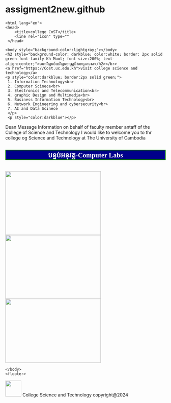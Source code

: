 # assigment2new.github
<!DOCTYPE html>
    <html lang="en">
    <head>
        <title>college CoST</title>
        <line rel="icon" type=""
     </head>
 
    <body style="background-color:lightgray;"></body>
    <h2 style="background-color: darkblue; color:white; border: 2px solid green font-family Kh Muol; font-size:200%; text-align:center;">មហាវិទ្យាល័យវិទ្យាសាស្រ្តនិងបច្ចេកទេស</h2></br>
    <a href="https://Cost.uc.edu.kh">visit college science and technology</a>
    <p style="color:darkblue; border:2px solid green;">
     1. Information Technology<br>
     2. Computer Scinece<br>
     3. Electronics and Telecommunication<br>
     4. graphic Design and Multimedia<br>
     5. Business Information Technology<br>
     6. Network Engineering and cybersecurity<br>
     7. AI and Data Scinece
     </p>
     <p style="color:darkblue"></p>

Dean Message Information on behalf of faculty member antaff of the College of Science and Technology I would like to welcome you to thr college og  Science and Technology at The University of Cambodia</p></p>
    <h2 style="background-color:darkblue; color:white; border: 2px solid green; font-size:150%; font-family:Alfredo Heavy; text-align:center;">បន្ទប់អនុវត្ត-Computer Labs</h2>  
     <img src="school1.jpg" width="300" height="200">
     <img src="school2.jpg " width="300" height="200">
      <img src="school3.jpg" width="300" height="200"><br>

    </body>
    <flooter>
 <img src="UC.jpg" width="50" height="50">
 College Science and Technology copyright@2024 
    </flooter>
    </html>
